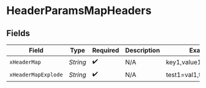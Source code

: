 # HeaderParamsMapHeaders


## Fields

| Field                   | Type                    | Required                | Description             | Example                 |
| ----------------------- | ----------------------- | ----------------------- | ----------------------- | ----------------------- |
| `xHeaderMap`            | *String*                | :heavy_check_mark:      | N/A                     | key1,value1,key2,value2 |
| `xHeaderMapExplode`     | *String*                | :heavy_check_mark:      | N/A                     | test1=val1,test2=val2   |